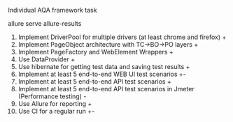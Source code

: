 Individual AQA framework task

allure serve allure-results

1. Implement DriverPool for multiple drivers (at least chrome and firefox) +
2. Implement PageObject architecture with TC->BO->PO layers +
3. Implement PageFactory and WebElement Wrappers +
4. Use DataProvider +
5. Use hibernate for getting test data and saving test results +
6. Implement at least 5 end-to-end WEB UI test scenarios +-
7. Implement at least 5 end-to-end API test scenarios +
8. Implement at least 5 end-to-end API test scenarios in Jmeter (Performance testing) -
9. Use Allure for reporting +
10. Use CI for a regular run +-
